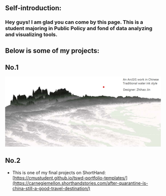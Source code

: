 ## Self-introduction:
### Hey guys! I am glad you can come by this page. This is a student majoring in Public Policy and fond of data analyzing and visualizing tools.
## Below is some of my projects:
## No.1 
<img src="ArcGIS-Water Ink.png" width="1000"/>

## No.2

- This is one of my final projects on ShortHand: [https://cmustudent.github.io/tswd-portfolio-templates/](https://carnegiemellon.shorthandstories.com/after-quarantine-is-china-still-a-good-travel-destination/)
